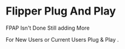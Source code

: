 # Flipper Plug And Play

FPAP Isn't Done Still adding More

For New Users or Current Users Plug & Play
.